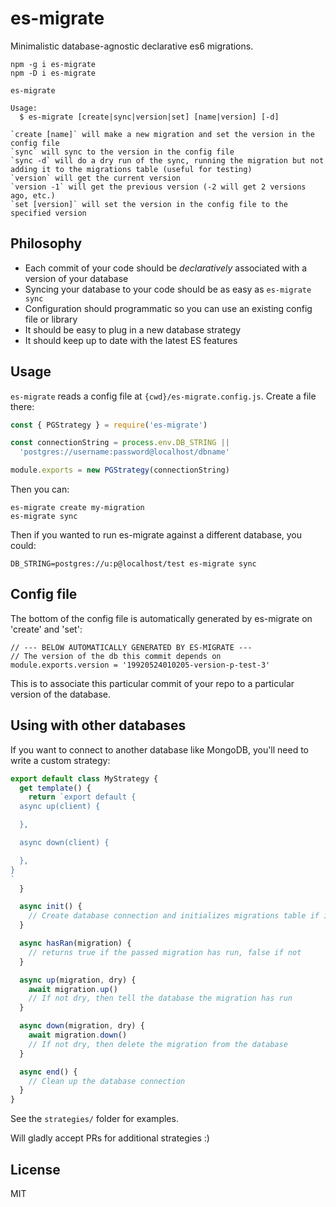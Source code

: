 es-migrate
==========

Minimalistic database-agnostic declarative es6 migrations.

```
npm -g i es-migrate
npm -D i es-migrate
```

```
es-migrate

Usage:
  $ es-migrate [create|sync|version|set] [name|version] [-d]

`create [name]` will make a new migration and set the version in the config file
`sync` will sync to the version in the config file
`sync -d` will do a dry run of the sync, running the migration but not adding it to the migrations table (useful for testing)
`version` will get the current version
`version -1` will get the previous version (-2 will get 2 versions ago, etc.)
`set [version]` will set the version in the config file to the specified version
```

## Philosophy

- Each commit of your code should be *declaratively* associated with a version of your database
- Syncing your database to your code should be as easy as `es-migrate sync`
- Configuration should programmatic so you can use an existing config file or library
- It should be easy to plug in a new database strategy
- It should keep up to date with the latest ES features

## Usage

`es-migrate` reads a config file at `{cwd}/es-migrate.config.js`.  Create a file there:

```js
const { PGStrategy } = require('es-migrate')

const connectionString = process.env.DB_STRING ||
  'postgres://username:password@localhost/dbname'

module.exports = new PGStrategy(connectionString)
```

Then you can:

```
es-migrate create my-migration
es-migrate sync
```

Then if you wanted to run es-migrate against a different database, you could:

```
DB_STRING=postgres://u:p@localhost/test es-migrate sync
```

## Config file

The bottom of the config file is automatically generated by es-migrate on 'create' and 'set':

```
// --- BELOW AUTOMATICALLY GENERATED BY ES-MIGRATE ---
// The version of the db this commit depends on
module.exports.version = '19920524010205-version-p-test-3'
```

This is to associate this particular commit of your repo to a particular version of the database.

## Using with other databases

If you want to connect to another database like MongoDB, you'll need to write a custom strategy:

```js
export default class MyStrategy {
  get template() {
    return `export default {
  async up(client) {

  },

  async down(client) {

  },
}
`
  }

  async init() {
    // Create database connection and initializes migrations table if it doesn't exist
  }

  async hasRan(migration) {
    // returns true if the passed migration has run, false if not
  }

  async up(migration, dry) {
    await migration.up()
    // If not dry, then tell the database the migration has run
  }

  async down(migration, dry) {
    await migration.down()
    // If not dry, then delete the migration from the database
  }

  async end() {
    // Clean up the database connection
  }
}
```

See the `strategies/` folder for examples.

Will gladly accept PRs for additional strategies :)

## License
MIT
